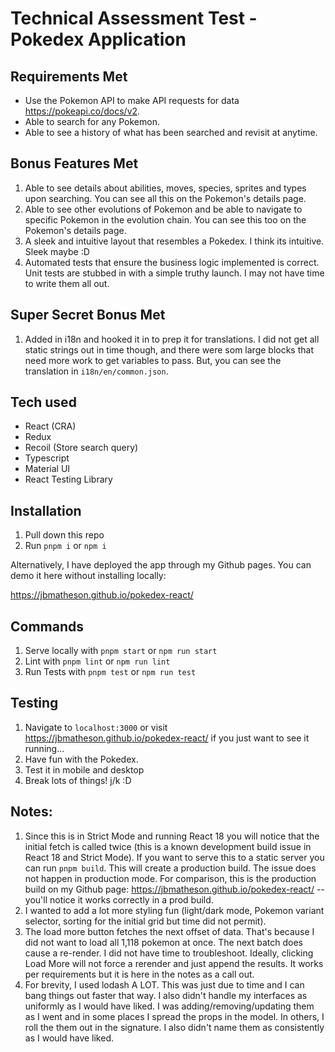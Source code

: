 # Technical Assessment Test - Pokedex Application

## Requirements Met
- Use the Pokemon API to make API requests for data https://pokeapi.co/docs/v2.
- Able to search for any Pokemon.
- Able to see a history of what has been searched and revisit at anytime.

## Bonus Features Met
1. Able to see details about abilities, moves, species, sprites and types upon searching. You can see all this on the Pokemon's details page.
2. Able to see other evolutions of Pokemon and be able to navigate to specific Pokemon in the evolution chain. You can see this too on the Pokemon's details page.
3. A sleek and intuitive layout that resembles a Pokedex. I think its intuitive. Sleek maybe :D
4. Automated tests that ensure the business logic implemented is correct. Unit tests are stubbed in with a simple truthy launch. I may not have time to write them all out.

## Super Secret Bonus Met
1. Added in i18n and hooked it in to prep it for translations. I did not get all static strings out in time though, and there were som large blocks that need more work to get variables to pass. But, you can see the translation in `i18n/en/common.json`.

## Tech used
- React (CRA)
- Redux
- Recoil (Store search query)
- Typescript
- Material UI
- React Testing Library

## Installation
1. Pull down this repo 
2. Run `pnpm i` or `npm i`

Alternatively, I have deployed the app through my Github pages. 
You can demo it here without installing locally:

https://jbmatheson.github.io/pokedex-react/

## Commands
1. Serve locally with `pnpm start` or `npm run start`
2. Lint with `pnpm lint` or `npm run lint`
3. Run Tests with `pnpm test` or `npm run test`

## Testing
1. Navigate to `localhost:3000` or visit https://jbmatheson.github.io/pokedex-react/ if you just want to see it running...
2. Have fun with the Pokedex.
3. Test it in mobile and desktop
4. Break lots of things! j/k :D

## Notes:
1. Since this is in Strict Mode and running React 18 you will notice that the initial fetch is called twice (this is a known development build issue in React 18 and Strict Mode). If you want to serve this to a static server you can run `pnpm build`. This will create a production build. The issue does not happen in production mode. For comparison, this is the production build on my Github page: https://jbmatheson.github.io/pokedex-react/ -- you'll notice it works correctly in a prod build.
2. I wanted to add a lot more styling fun (light/dark mode, Pokemon variant selector, sorting for the initial grid but time did not permit).
3. The load more button fetches the next offset of data. That's because I did not want to load all 1,118 pokemon at once. The next batch does cause a re-render. I did not have time to troubleshoot. Ideally, clicking Load More will not force a rerender and just append the results. It works per requirements but it is here in the notes as a call out.
4. For brevity, I used lodash A LOT. This was just due to time and I can bang things out faster that way. I also didn't handle my interfaces as uniformly as I would have liked. I was adding/removing/updating them as I went and in some places I spread the props in the model. In others, I roll the them out in the signature. I also didn't name them as consistently as I would have liked.

